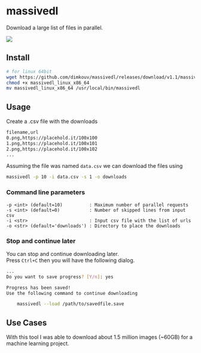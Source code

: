 # massivedl
Download a large list of files in parallel.

![](screenshots/output.gif)

## Install

```bash
# for linux 64bit
wget https://github.com/dimkouv/massivedl/releases/download/v1.1/massivedl_linux_x86_64
chmod +x massivedl_linux_x86_64
mv massivedl_linux_x86_64 /usr/local/bin/massivedl
```

## Usage

Create a .csv file with the downloads
```bash
filename,url
0.png,https://placehold.it/100x100
1.png,https://placehold.it/100x101
2.png,https://placehold.it/100x102
...
```

Assuming the file was named `data.csv` we can download the files using
```bash
massivedl -p 10 -i data.csv -s 1 -o downloads
```


### Command line parameters
```
-p <int> (default=10)          : Maximum number of parallel requests
-s <int> (default=0)           : Number of skipped lines from input csv
-i <str>                       : Input csv file with the list of urls
-o <str> (default='downloads') : Directory to place the downloads
```

### Stop and continue later
You can stop and continue downloading later.  
Press `Ctrl+C` then you will have the following dialog.

```bash
...
Do you want to save progress? [Y/n]: yes

Progress has been saved!
Use the following command to continue downloading

	massivedl --load /path/to/savedfile.save
```


## Use Cases
With this tool I was able to download about 1.5 million images (~60GB) for a machine learning project.

